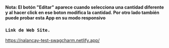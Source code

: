 **Nota: El botón "Editar" aparece cuando selecciona una cantidad diferente y al hacer click en ese boton modifica la cantidad. Por otro lado tambíén puede probar esta App en su modo responsivo**
### `Link de Web Site.`
https://nalancay-test-swagcharm.netlify.app/
